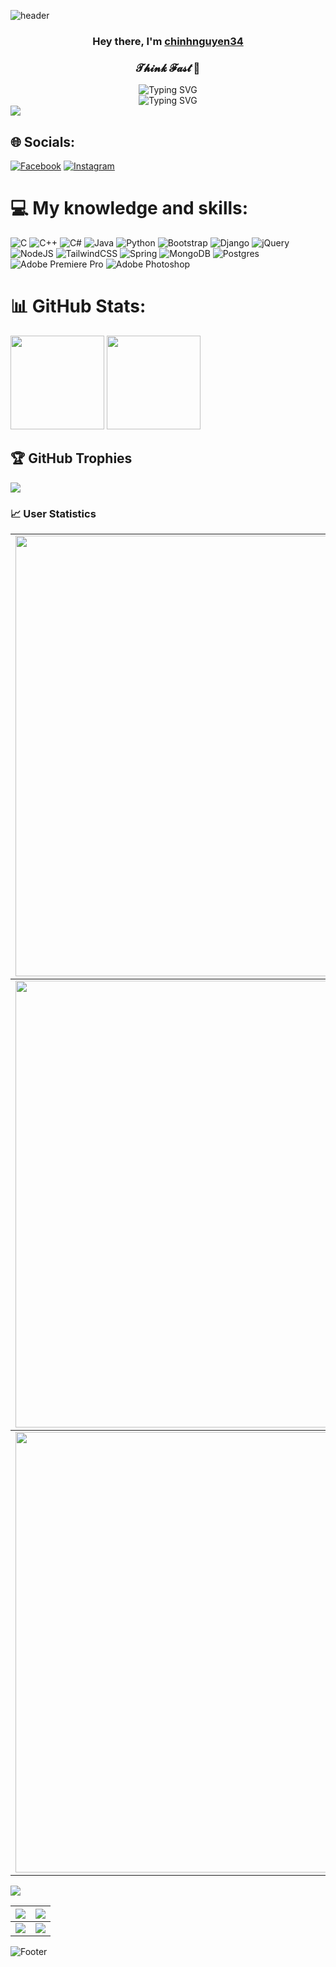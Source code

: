 ![header](https://capsule-render.vercel.app/api?type=waving&color=gradient&height=200&section=header&text=Welcome%20to%20Chinh's%20Github&fontSize=50)
<h3 align="center">Hey there, I'm <a href="https://github.com/chinhnguyen34">chinhnguyen34</a></h3>
<h3 align="center"> 𝓣𝓱𝓲𝓷𝓴 𝓕𝓪𝓼𝓽 💫</a></h3>
<div  align="center">
    <img src="https://readme-typing-svg.herokuapp.com?lines=Hi+!!!+I'm+Chính" alt="Typing SVG">
</div>
<div  align="center">
    <img src="https://readme-typing-svg.herokuapp.com?lines=Backend+Scientist+/+Cyber+Security" alt="Typing SVG"> 
</div>

<img src="https://user-images.githubusercontent.com/73097560/115834477-dbab4500-a447-11eb-908a-139a6edaec5c.gif">

## 🌐 Socials:
[![Facebook](https://img.shields.io/badge/Facebook-%231877F2.svg?logo=Facebook&logoColor=white)](https://www.facebook.com/profile.php?id=61554115483199) [![Instagram](https://img.shields.io/badge/Instagram-%23E4405F.svg?logo=Instagram&logoColor=white)](https://instagram.com/chinh.34) 

# 💻 My knowledge and skills:
![C](https://img.shields.io/badge/c-%2300599C.svg?style=for-the-badge&logo=c&logoColor=white) ![C++](https://img.shields.io/badge/c++-%2300599C.svg?style=for-the-badge&logo=c%2B%2B&logoColor=white) ![C#](https://img.shields.io/badge/c%23-%23239120.svg?style=for-the-badge&logo=csharp&logoColor=white) ![Java](https://img.shields.io/badge/java-%23ED8B00.svg?style=for-the-badge&logo=openjdk&logoColor=white) ![Python](https://img.shields.io/badge/python-3670A0?style=for-the-badge&logo=python&logoColor=ffdd54) ![Bootstrap](https://img.shields.io/badge/bootstrap-%238511FA.svg?style=for-the-badge&logo=bootstrap&logoColor=white) ![Django](https://img.shields.io/badge/django-%23092E20.svg?style=for-the-badge&logo=django&logoColor=white) ![jQuery](https://img.shields.io/badge/jquery-%230769AD.svg?style=for-the-badge&logo=jquery&logoColor=white) ![NodeJS](https://img.shields.io/badge/node.js-6DA55F?style=for-the-badge&logo=node.js&logoColor=white) ![TailwindCSS](https://img.shields.io/badge/tailwindcss-%2338B2AC.svg?style=for-the-badge&logo=tailwind-css&logoColor=white) ![Spring](https://img.shields.io/badge/spring-%236DB33F.svg?style=for-the-badge&logo=spring&logoColor=white) ![MongoDB](https://img.shields.io/badge/MongoDB-%234ea94b.svg?style=for-the-badge&logo=mongodb&logoColor=white) ![Postgres](https://img.shields.io/badge/postgres-%23316192.svg?style=for-the-badge&logo=postgresql&logoColor=white) ![Adobe Premiere Pro](https://img.shields.io/badge/Adobe%20Premiere%20Pro-9999FF.svg?style=for-the-badge&logo=Adobe%20Premiere%20Pro&logoColor=white) ![Adobe Photoshop](https://img.shields.io/badge/adobe%20photoshop-%2331A8FF.svg?style=for-the-badge&logo=adobe%20photoshop&logoColor=white)

# 📊 GitHub Stats:
[<img src="https://github-readme-stats.vercel.app/api?username=chinhnguyen34&show_icons=true&count_private=true&bg_color=30,e96443,904e95&title_color=fff&text_color=fff&include_all_commits=true" height="150">](https://github-readme-stats.vercel.app/api?username=chinhnguyen34)
[<img src="https://github-readme-stats.vercel.app/api/top-langs/?username=chinhnguyen34&layout=compact&bg_color=30,e96443,904e95&title_color=fff&text_color=fff" height="150">](https://github-readme-stats.vercel.app/api/top-langs/?username=chinhnguyen34)

## 🏆 GitHub Trophies
<a href="https://github-profile-trophy.vercel.app/?username=chinhnguyen34" target="_blank">
  <img src="https://github-profile-trophy.vercel.app/?username=chinhnguyen34&theme=radical&margin-w=4&margin-h=4">
</a>

### 📈 User Statistics
<table>
  <tbody>
    <tr>
      <td>
        <a href="https://github-readme-streak-stats.herokuapp.com/?user=chinhnguyen34">
          <img width="705" src="https://github-readme-streak-stats.herokuapp.com/?user=chinhnguyen34&bg_color=30,e96443,904e95&title_color=fff&text_color=fff&theme=radical&hide_border=true">
        </a>
      </td>
    </tr>
  </tbody>
  <tbody>
    <tr>
      <td>
        <a href="https://github-profile-summary-cards.vercel.app/api/cards/profile-details?username=chinhnguyen34">
          <img width="715" src="https://github-profile-summary-cards.vercel.app/api/cards/profile-details?username=chinhnguyen34&theme=dracula"/>
        </a>
      </td>
    </tr>
  </tbody>
  <tbody>
    <tr>
      <td>
        <a href="https://activity-graph.herokuapp.com/graph?username=chinhnguyen34">
          <img width="705" src="https://activity-graph.herokuapp.com/graph?username=chinhnguyen34&theme=dracula">
        </a>
      </td>
    </tr>
  </tbody>
</table>
<table>
  <tbody>
    <tr>
      <th>
        <a href="https://github-profile-summary-cards.vercel.app/api/cards/repos-per-language?username=chinhnguyen34">
          <img src="https://github-profile-summary-cards.vercel.app/api/cards/repos-per-language?username=chinhnguyen34&theme=dracula"/>
        </a>
      </th>
      <th>
        <a href="https://github-profile-summary-cards.vercel.app/api/cards/most-commit-language?username=chinhnguyen34&">
          <img src="https://github-profile-summary-cards.vercel.app/api/cards/most-commit-language?username=chinhnguyen34&theme=dracula"/>
        </a>
      </th>
    </tr>
  </tbody>
<img src="https://user-images.githubusercontent.com/73097560/115834477-dbab4500-a447-11eb-908a-139a6edaec5c.gif">    
  <tbody>
    <tr>
      <td>
        <a href="https://github-profile-summary-cards.vercel.app/api/cards/stats?username=chinhnguyen34">
          <img src="https://github-profile-summary-cards.vercel.app/api/cards/stats?username=chinhnguyen34&theme=dracula"/>
        </a>
      </td>
      <td>
        <a href="https://github-profile-summary-cards.vercel.app/api/cards/productive-time?username=chinhnguyen34">
          <img src="https://github-profile-summary-cards.vercel.app/api/cards/productive-time?username=chinhnguyen34&theme=dracula"/>
        </a>
      </td>
    </tr>
  </tbody>
</table>

![Footer](https://capsule-render.vercel.app/api?type=waving&color=gradient&height=100&section=footer)

